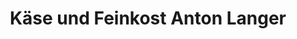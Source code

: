 ---
title: "Käse und Feinkost Anton Langer"
url: /fuerth/kaese-und-feinkost-anton-langer/
shop: Käse
---
